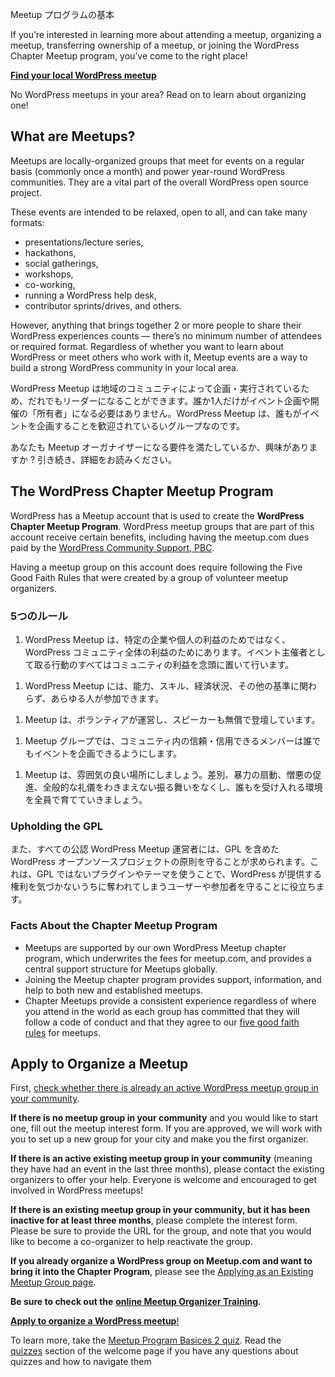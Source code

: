 <!--
# Meetup Program Basics
-->
Meetup プログラムの基本

If you’re interested in learning more about attending a meetup, organizing a meetup, transferring ownership of a meetup, or joining the WordPress Chapter Meetup program, you’ve come to the right place!

[**Find your local WordPress meetup**](https://www.meetup.com/pro/wordpress/)

No WordPress meetups in your area? Read on to learn about organizing one!

## What are Meetups?

Meetups are locally-organized groups that meet for events on a regular basis (commonly once a month) and power year-round WordPress communities. They are a vital part of the overall WordPress open source project.

These events are intended to be relaxed, open to all, and can take many formats:

*   presentations/lecture series,
*   hackathons,
*   social gatherings,
*   workshops,
*   co-working,
*   running a WordPress help desk,
*   contributor sprints/drives, and others.

However, anything that brings together 2 or more people to share their WordPress experiences counts — there’s no minimum number of attendees or required format. Regardless of whether you want to learn about WordPress or meet others who work with it, Meetup events are a way to build a strong WordPress community in your local area.

<!--
As WordPress Meetups are organized and run by local communities, anyone can show leadership and no single person is necessarily the owner of what may be organized or hosted. WordPress Meetups are groups in which anyone is welcome to organize an event.
-->
WordPress Meetup は地域のコミュニティによって企画・実行されているため、だれでもリーダーになることができます。誰か1人だけがイベント企画や開催の「所有者」になる必要はありません。WordPress Meetup は、誰もがイベントを企画することを歓迎されているいグループなのです。

<!--
Are you interested in seeing if you have what it takes to be a Meetup organizer? Read on for more information!
-->
あなたも Meetup オーガナイザーになる要件を満たしているか、興味がありますか ? 引き続き、詳細をお読みください。

## The WordPress Chapter Meetup Program

WordPress has a Meetup account that is used to create the **WordPress Chapter Meetup Program**. WordPress meetup groups that are part of this account receive certain benefits, including having the meetup.com dues paid by the [WordPress Community Support, PBC](https://make.wordpress.org/community/2016/03/02/transitioning-to-wordpress-community-support/).

Having a meetup group on this account does require following the Five Good Faith Rules that were created by a group of volunteer meetup organizers.

<!--
### The Five Good Faith Rules:
-->
### 5つのルール

<!--
1.  WordPress Meetups are for the benefit of the WordPress community as a whole, not specific businesses or individuals. All actions taken as an event organizer are with the best interest of the community in mind.
-->
1. WordPress Meetup は、特定の企業や個人の利益のためではなく、 WordPress コミュニティ全体の利益のためにあります。イベント主催者として取る行動のすべてはコミュニティの利益を念頭に置いて行います。
<!--
1.  Membership in the local meetup group is open to all who wish to join, regardless of ability, skill, financial status or any other criteria.
-->
1. WordPress Meetup には、能力、スキル、経済状況、その他の基準に関わらず、あらゆる人が参加できます。
<!--
1.  Meetups are volunteer-run with volunteer speakers.
-->
1. Meetup は、ボランティアが運営し、スピーカーも無償で登壇しています。
<!--
1.  Meetup groups allow events to be organized by any reliable/trusted member of the community.
-->
1. Meetup グループでは、コミュニティ内の信頼・信用できるメンバーは誰でもイベントを企画できるようにします。
<!--
1.  Meetups are welcoming places where everyone works to foster an accepting environment which is free of discrimination, incitement to violence, promotion of hate, and general jerk-like behavior.
-->
1. Meetup は、雰囲気の良い場所にしましょう。差別、暴力の扇動、憎悪の促進、全般的な礼儀をわきまえない振る舞いをなくし、誰もを受け入れる環境を全員で育てていきましょう。

### Upholding the GPL
<!--
We also ask everyone that organizes WordPress Chapter Meetup to uphold the principles of the WordPress open source project, including the GPL. This helps protect the user/attendee, who might not realize that by using a non-GPL plugin or theme, they are giving away the rights that WordPress provides them.
-->
また、すべての公認 WordPress Meetup 運営者には、GPL を含めた WordPress オープンソースプロジェクトの原則を守ることが求められます。これは、GPL ではないプラグインやテーマを使うことで、WordPress が提供する権利を気づかないうちに奪われてしまうユーザーや参加者を守ることに役立ちます。

### Facts About the Chapter Meetup Program

*   Meetups are supported by our own WordPress Meetup chapter program, which underwrites the fees for meetup.com, and provides a central support structure for Meetups globally.
*   Joining the Meetup chapter program provides support, information, and help to both new and established meetups.
*   Chapter Meetups provide a consistent experience regardless of where you attend in the world as each group has committed that they will follow a code of conduct and that they agree to our [five good faith rules](https://make.wordpress.org/community/handbook/meetup-organizer/meetup-program-basics/#the-five-good-faith-rules) for meetups.

## Apply to Organize a Meetup

First, [check whether there is already an active WordPress meetup group in your community](https://www.meetup.com/pro/wordpress/).

**If there is no meetup group in your community** and you would like to start one, fill out the meetup interest form. If you are approved, we will work with you to set up a new group for your city and make you the first organizer.

**If there is an active existing meetup group in your community** (meaning they have had an event in the last three months), please contact the existing organizers to offer your help. Everyone is welcome and encouraged to get involved in WordPress meetups!

**If there is an existing meetup group in your community, but it has been inactive for at least three months**, please complete the interest form. Please be sure to provide the URL for the group, and note that you would like to become a co-organizer to help reactivate the group.

**If you already organize a WordPress group on Meetup.com and want to bring it into the Chapter Program**, please see the [Applying as an Existing Meetup Group page](https://make.wordpress.org/community/handbook/meetup-organizer/meetup-program-basics/interest-form/).

**Be sure to check out the** [**online Meetup Organizer Training**](https://learn.wordpress.org/course/wordpress-meetup-organizer-training/)**.**

[**Apply to organize a WordPress meetup**!](https://central.wordcamp.org/meetup-organizer-application/)

To learn more, take the [Meetup Program Basices 2 quiz](https://wordpress.org/contributor-training/quiz/meetup-program-basics-2/). Read the [quizzes](https://make.wordpress.org/community/handbook/meetup-organizer/welcome/#quizzes) section of the welcome page if you have any questions about quizzes and how to navigate them

<!--
*   [To-do](# "To-do")
-->

